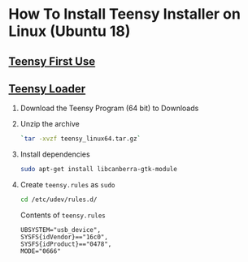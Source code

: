 # How To Install Teensy Installer on Linux (Ubuntu 18)

## [Teensy First Use](https://www.pjrc.com/teensy/first_use.html)

## [Teensy Loader](https://www.pjrc.com/teensy/loader_linux.html)

1. Download the Teensy Program (64 bit) to Downloads
1. Unzip the archive
	````sh
	`tar -xvzf teensy_linux64.tar.gz`
	````
1. Install dependencies
	````sh
	sudo apt-get install libcanberra-gtk-module
	````
1. Create `teensy.rules` as `sudo`
	````sh
	cd /etc/udev/rules.d/
	````

	Contents of `teensy.rules`

	````rules
	UBSYSTEM="usb_device",
	SYSFS{idVendor}=="16c0",
	SYSFS{idProduct}=="0478",
	MODE="0666"
	````	

